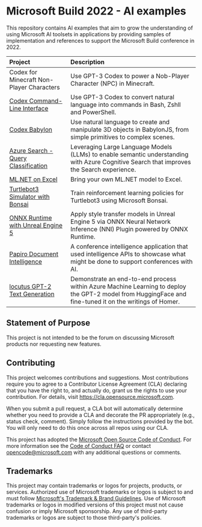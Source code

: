 # Microsoft Build 2022 - AI examples
This repository contains AI examples that aim to grow the understanding of using Microsoft AI toolsets in applications by providing samples of implementation and references to support the Microsoft Build conference in 2022. 

| Project | Description |
| :-- | :-- |
| Codex for Minecraft Non-Player Characters | Use GPT-3 Codex to power a Nob-Player Character (NPC) in Minecraft. |
| [Codex Command-Line Interface](https://github.com/microsoft/NL-CLI) | Use GPT-3 Codex to convert natural language into commands in Bash, Zshll and PowerShell. |
| [Codex Babylon](https://github.com/microsoft/Babylex) | Use natural language to create and manipulate 3D objects in BabylonJS, from simple primitives to complex scenes. |
| [Azure Search - Query Classification](https://github.com/microsoft/azure-search-query-classification/) | Leveraging Large Language Models (LLMs) to enable semantic understanding with Azure Cognitive Search that improves the Search experience. |
| [ML.NET on Excel](https://github.com/microsoft/MLNETExcel) | Bring your own ML.NET model to Excel. |
| [Turtlebot3 Simulator with Bonsai](https://github.com/microsoft/ROS-bonsai-connector/blob/main/samples/turtlebot3_bonsai/README.md) | Train reinforcement learning policies for Turtlebot3 using Microsoft Bonsai. |
| [ONNX Runtime with Unreal Engine 5](https://github.com/microsoft/OnnxRuntime-UnrealEngine5-StyleTransfer-NNI-Plugin) | Apply style transfer models in Unreal Engine 5 via ONNX Neural Network Inference (NNI) Plugin powered by ONNX Runtime. |
| [Papiro Document Intelligence](https://github.com/azure-samples/papiro) | A conference intelligence application that used intelligence APIs to showcase what might be done to support conferences with AI. |
| [locutus GPT-2 Text Generation](https://github.com/Azure-Samples/locutus) | Demonstrate an end-to-end process within Azure Machine Learning to deploy the GPT-2 model from HuggingFace and fine-tuned it on the writings of Homer. |

## Statement of Purpose
This project is not intended to be the forum on discussing Microsoft products nor requesting new features. 

## Contributing

This project welcomes contributions and suggestions.  Most contributions require you to agree to a
Contributor License Agreement (CLA) declaring that you have the right to, and actually do, grant us
the rights to use your contribution. For details, visit https://cla.opensource.microsoft.com.

When you submit a pull request, a CLA bot will automatically determine whether you need to provide
a CLA and decorate the PR appropriately (e.g., status check, comment). Simply follow the instructions
provided by the bot. You will only need to do this once across all repos using our CLA.

This project has adopted the [Microsoft Open Source Code of Conduct](https://opensource.microsoft.com/codeofconduct/).
For more information see the [Code of Conduct FAQ](https://opensource.microsoft.com/codeofconduct/faq/) or
contact [opencode@microsoft.com](mailto:opencode@microsoft.com) with any additional questions or comments.

## Trademarks

This project may contain trademarks or logos for projects, products, or services. Authorized use of Microsoft 
trademarks or logos is subject to and must follow 
[Microsoft's Trademark & Brand Guidelines](https://www.microsoft.com/en-us/legal/intellectualproperty/trademarks/usage/general).
Use of Microsoft trademarks or logos in modified versions of this project must not cause confusion or imply Microsoft sponsorship.
Any use of third-party trademarks or logos are subject to those third-party's policies.
